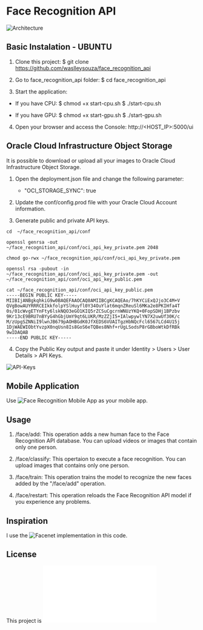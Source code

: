 # Face Recognition API

![Architecture](docs/architecture.png)


## Basic Instalation - UBUNTU

1) Clone this project:
$ git clone https://github.com/waslleysouza/face_recognition_api

2) Go to face_recognition_api folder:
$ cd face_recognition_api

3) Start the application:
  - If you have CPU:
    $ chmod +x start-cpu.sh
    $ ./start-cpu.sh

  - If you have GPU:
    $ chmod +x start-gpu.sh
    $ ./start-gpu.sh

4) Open your browser and access the Console:
http://<HOST_IP>:5000/ui


## Oracle Cloud Infrastructure Object Storage

It is possible to download or upload all your images to Oracle Cloud Infrastructure Object Storage.

1) Open the deployment.json file and change the following parameter:
    - "OCI_STORAGE_SYNC": true

2) Update the conf/config.prod file with your Oracle Cloud Account information.

3) Generate public and private API keys.
```shell
cd  ~/face_recognition_api/conf

openssl genrsa -out ~/face_recognition_api/conf/oci_api_key_private.pem 2048

chmod go-rwx ~/face_recognition_api/conf/oci_api_key_private.pem

openssl rsa -pubout -in ~/face_recognition_api/conf/oci_api_key_private.pem -out ~/face_recognition_api/conf/oci_api_key_public.pem

cat ~/face_recognition_api/conf/oci_api_key_public.pem
-----BEGIN PUBLIC KEY-----
MIIBIjANBgkqhkiG9w0BAQEFAAOCAQ8AMIIBCgKCAQEAo/7hKYCiExQJjo3C4M+V
QVgBowAUYRRRCEIkkfolpYSlHuyfl0Y34OuYlat6mqnZReuSl6MKa2e8PKIHfa4T
0s/01cWvgETYnFty6lskNQO3eGO1KIQ5rZCSuCgcrnWNUzYKQ+0FopSDHj1BPzbv
9Kr13cE9BRU7nBYyG4hGbjUmY9qt6LUKR/MzZZjI5+IAlwpywlYN7X2uwUf30K/c
M/zUpgSZNNiI9lwnJB679pAOHBGdK0JfXEDS6VUAITgzHbNQcFcl6567LCd4U15j
1DjWAEWIObtYvzpX0nqUsn8Is8GoS6eTQBes8Nhf+rUgLSodsP8rGBboWtkDfRBk
9wIDAQAB
-----END PUBLIC KEY-----
```

4) Copy the Public Key output and paste it under Identity > Users > User Details > API Keys.

![API-Keys](docs/api-keys.png)


## Mobile Application

Use ![Face Recognition Mobile App](https://github.com/waslleysouza/face_recognition_mobile_app) as your mobile app.


## Usage

1) /face/add: This operation adds a new human face to the Face Recognition API database. You can upload videos or images that contain only one person.

2) /face/classify: This opertaion to execute a face recognition. You can upload images that contains only one person.

3) /face/train: This operation trains the model to recognize the new faces added by the "/face/add" operation.

4) /face/restart: This operation reloads the Face Recognition API model if you experience any problems.


## Inspiration

I use the ![Facenet](https://github.com/davidsandberg/facenet) implementation in this code.


## License

This project is ![MIT License](LICENSE.md)